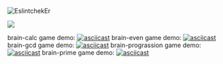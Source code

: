 ![EslintchekEr](https://github.com/marivanno/frontend-project-lvl1/workflows/EslintchekEr/badge.svg)

<a href="https://codeclimate.com/github/marivanno/frontend-project-lvl1/maintainability"><img src="https://api.codeclimate.com/v1/badges/e2606d81c696ce10d6ec/maintainability" /></a>

brain-calc game demo: [![asciicast](https://asciinema.org/a/syW4kI70HLpmlaCY7A9fXBh9V.svg)](https://asciinema.org/a/syW4kI70HLpmlaCY7A9fXBh9V)
brain-even game demo: [![asciicast](https://asciinema.org/a/T1JBr8b3wejgOujcv65Be5BXo.svg)](https://asciinema.org/a/T1JBr8b3wejgOujcv65Be5BXo)
brain-gcd game demo: [![asciicast](https://asciinema.org/a/qqilYpJJv0otxzMUpb80Y1bs5.svg)](https://asciinema.org/a/qqilYpJJv0otxzMUpb80Y1bs5)
brain-prograssion game demo: [![asciicast](https://asciinema.org/a/IufVTKkVywS8JrtrhShUBh9Ba.svg)](https://asciinema.org/a/IufVTKkVywS8JrtrhShUBh9Ba)
brain-prime game demo: [![asciicast](https://asciinema.org/a/tnOs0XRpifNa2NOpvsCqbqB7a.svg)](https://asciinema.org/a/tnOs0XRpifNa2NOpvsCqbqB7a)